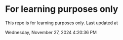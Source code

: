 # For learning purposes only
This repo is for learning purposes only.
Last updated at

Wednesday, November 27, 2024 4:20:36 PM

